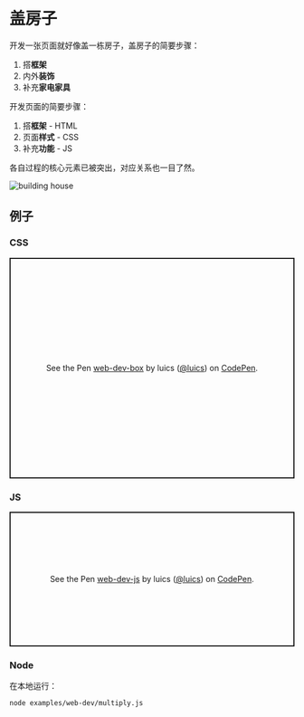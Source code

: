 # 盖房子

开发一张页面就好像盖一栋房子，盖房子的简要步骤：

1. 搭**框架**
2. 内外**装饰**
3. 补充**家电家具**

开发页面的简要步骤：

1. 搭**框架** - HTML
2. 页面**样式** - CSS
3. 补充**功能** - JS

各自过程的核心元素已被突出，对应关系也一目了然。

![building house](https://images.pexels.com/photos/534220/pexels-photo-534220.jpeg?auto=compress&cs=tinysrgb&dpr=2&h=750&w=1260)

## 例子

### CSS

<p class="codepen" data-height="390" data-theme-id="0" data-default-tab="css,result" data-user="luics" data-slug-hash="BKvYXp" style="height: 390px; box-sizing: border-box; display: flex; align-items: center; justify-content: center; border: 2px solid; margin: 1em 0; padding: 1em;" data-pen-title="web-dev-box">
  <span>See the Pen <a href="https://codepen.io/luics/pen/BKvYXp/">
  web-dev-box</a> by luics (<a href="https://codepen.io/luics">@luics</a>)
  on <a href="https://codepen.io">CodePen</a>.</span>
</p>
<script async src="https://static.codepen.io/assets/embed/ei.js"></script>

### JS

<p class="codepen" data-height="238" data-theme-id="0" data-default-tab="js,result" data-user="luics" data-slug-hash="QNzQeq" style="height: 238px; box-sizing: border-box; display: flex; align-items: center; justify-content: center; border: 2px solid; margin: 1em 0; padding: 1em;" data-pen-title="web-dev-js">
  <span>See the Pen <a href="https://codepen.io/luics/pen/QNzQeq/">
  web-dev-js</a> by luics (<a href="https://codepen.io/luics">@luics</a>)
  on <a href="https://codepen.io">CodePen</a>.</span>
</p>
<script async src="https://static.codepen.io/assets/embed/ei.js"></script>

### Node

在本地运行：

```bash
node examples/web-dev/multiply.js
```